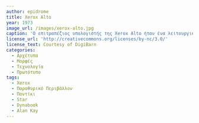 ```yaml
---
author: epidrome
title: Xerox Alto 
year: 1973
image_url: /images/xerox-alto.jpg
caption: 'Ο επιτραπέζιος υπολογιστής της Xerox Alto ήταν ένα λειτουργικό πρωτότυπο πάνω στην ιδέα του Dynabook που βελτιωνόταν συνεχώς από τους ερευνητές του PARC και οδήγησε τελικά την κατασκευή του πρώτου σύγχρονου υπολογιστή με γραφική επιφάνεια εργασίας, του Xerox Star'
license_url: 'http://creativecommons.org/licenses/by-nc/3.0/'
license_text: Courtesy of DigiBarn
categories:
  - Αρχέτυπα 
  - Μορφές
  - Τεχνολογία
  - Πρωτότυπο
tags:
  - Xerox
  - Παραθυρικό Περιβάλλον 
  - Ποντίκι 
  - Star
  - Dynabook
  - Alan Kay
---
```

